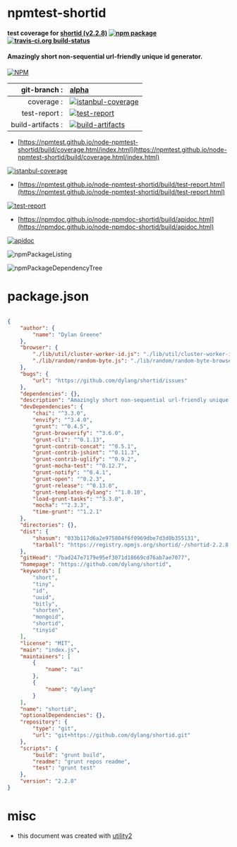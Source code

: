 # npmtest-shortid

#### test coverage for  [shortid (v2.2.8)](https://github.com/dylang/shortid)  [![npm package](https://img.shields.io/npm/v/npmtest-shortid.svg?style=flat-square)](https://www.npmjs.org/package/npmtest-shortid) [![travis-ci.org build-status](https://api.travis-ci.org/npmtest/node-npmtest-shortid.svg)](https://travis-ci.org/npmtest/node-npmtest-shortid)

#### Amazingly short non-sequential url-friendly unique id generator.

[![NPM](https://nodei.co/npm/shortid.png?downloads=true&downloadRank=true&stars=true)](https://www.npmjs.com/package/shortid)

| git-branch : | [alpha](https://github.com/npmtest/node-npmtest-shortid/tree/alpha)|
|--:|:--|
| coverage : | [![istanbul-coverage](https://npmtest.github.io/node-npmtest-shortid/build/coverage.badge.svg)](https://npmtest.github.io/node-npmtest-shortid/build/coverage.html/index.html)|
| test-report : | [![test-report](https://npmtest.github.io/node-npmtest-shortid/build/test-report.badge.svg)](https://npmtest.github.io/node-npmtest-shortid/build/test-report.html)|
| build-artifacts : | [![build-artifacts](https://npmtest.github.io/node-npmtest-shortid/glyphicons_144_folder_open.png)](https://github.com/npmtest/node-npmtest-shortid/tree/gh-pages/build)|

- [https://npmtest.github.io/node-npmtest-shortid/build/coverage.html/index.html](https://npmtest.github.io/node-npmtest-shortid/build/coverage.html/index.html)

[![istanbul-coverage](https://npmtest.github.io/node-npmtest-shortid/build/screenCapture.buildCi.browser.%252Ftmp%252Fbuild%252Fcoverage.lib.html.png)](https://npmtest.github.io/node-npmtest-shortid/build/coverage.html/index.html)

- [https://npmtest.github.io/node-npmtest-shortid/build/test-report.html](https://npmtest.github.io/node-npmtest-shortid/build/test-report.html)

[![test-report](https://npmtest.github.io/node-npmtest-shortid/build/screenCapture.buildCi.browser.%252Ftmp%252Fbuild%252Ftest-report.html.png)](https://npmtest.github.io/node-npmtest-shortid/build/test-report.html)

- [https://npmdoc.github.io/node-npmdoc-shortid/build/apidoc.html](https://npmdoc.github.io/node-npmdoc-shortid/build/apidoc.html)

[![apidoc](https://npmdoc.github.io/node-npmdoc-shortid/build/screenCapture.buildCi.browser.%252Ftmp%252Fbuild%252Fapidoc.html.png)](https://npmdoc.github.io/node-npmdoc-shortid/build/apidoc.html)

![npmPackageListing](https://npmtest.github.io/node-npmtest-shortid/build/screenCapture.npmPackageListing.svg)

![npmPackageDependencyTree](https://npmtest.github.io/node-npmtest-shortid/build/screenCapture.npmPackageDependencyTree.svg)



# package.json

```json

{
    "author": {
        "name": "Dylan Greene"
    },
    "browser": {
        "./lib/util/cluster-worker-id.js": "./lib/util/cluster-worker-id-browser.js",
        "./lib/random/random-byte.js": "./lib/random/random-byte-browser.js"
    },
    "bugs": {
        "url": "https://github.com/dylang/shortid/issues"
    },
    "dependencies": {},
    "description": "Amazingly short non-sequential url-friendly unique id generator.",
    "devDependencies": {
        "chai": "^3.3.0",
        "envify": "^3.4.0",
        "grunt": "^0.4.5",
        "grunt-browserify": "^3.6.0",
        "grunt-cli": "^0.1.13",
        "grunt-contrib-concat": "^0.5.1",
        "grunt-contrib-jshint": "^0.11.3",
        "grunt-contrib-uglify": "^0.9.2",
        "grunt-mocha-test": "^0.12.7",
        "grunt-notify": "^0.4.1",
        "grunt-open": "^0.2.3",
        "grunt-release": "^0.13.0",
        "grunt-templates-dylang": "^1.0.10",
        "load-grunt-tasks": "^3.3.0",
        "mocha": "^2.3.3",
        "time-grunt": "^1.2.1"
    },
    "directories": {},
    "dist": {
        "shasum": "033b117d6a2e975804f6f0969dbe7d3d0b355131",
        "tarball": "https://registry.npmjs.org/shortid/-/shortid-2.2.8.tgz"
    },
    "gitHead": "7bad247e7179e95ef3071d18669cd76ab7ae7077",
    "homepage": "https://github.com/dylang/shortid",
    "keywords": [
        "short",
        "tiny",
        "id",
        "uuid",
        "bitly",
        "shorten",
        "mongoid",
        "shortid",
        "tinyid"
    ],
    "license": "MIT",
    "main": "index.js",
    "maintainers": [
        {
            "name": "ai"
        },
        {
            "name": "dylang"
        }
    ],
    "name": "shortid",
    "optionalDependencies": {},
    "repository": {
        "type": "git",
        "url": "git+https://github.com/dylang/shortid.git"
    },
    "scripts": {
        "build": "grunt build",
        "readme": "grunt repos readme",
        "test": "grunt test"
    },
    "version": "2.2.8"
}
```



# misc
- this document was created with [utility2](https://github.com/kaizhu256/node-utility2)
